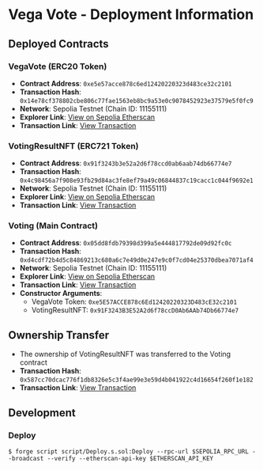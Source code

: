 # Vega Vote - Deployment Information

## Deployed Contracts

### VegaVote (ERC20 Token)
- **Contract Address**: `0xe5e57acce878c6ed12420220323d483ce32c2101`
- **Transaction Hash**: `0x14e78cf378802cbe806c77fae1563eb8bc9a53e0c9078452923e37579e5f0fc9`
- **Network**: Sepolia Testnet (Chain ID: 11155111)
- **Explorer Link**: [View on Sepolia Etherscan](https://sepolia.etherscan.io/address/0xe5e57acce878c6ed12420220323d483ce32c2101)
- **Transaction Link**: [View Transaction](https://sepolia.etherscan.io/tx/0x14e78cf378802cbe806c77fae1563eb8bc9a53e0c9078452923e37579e5f0fc9)

### VotingResultNFT (ERC721 Token)
- **Contract Address**: `0x91f3243b3e52a2d6f78ccd0ab6aab74db66774e7`
- **Transaction Hash**: `0x4c98456a7f908e93fb29d84ac3fe8ef79a49c06844837c19cacc1c044f9692e1`
- **Network**: Sepolia Testnet (Chain ID: 11155111)
- **Explorer Link**: [View on Sepolia Etherscan](https://sepolia.etherscan.io/address/0x91f3243b3e52a2d6f78ccd0ab6aab74db66774e7)
- **Transaction Link**: [View Transaction](https://sepolia.etherscan.io/tx/0x4c98456a7f908e93fb29d84ac3fe8ef79a49c06844837c19cacc1c044f9692e1)

### Voting (Main Contract)
- **Contract Address**: `0x05dd8fdb79398d399a5e444817792de09d92fc0c`
- **Transaction Hash**: `0xd4cdf72b4d5c84869213c680a6c7e49d0e247e9c0f7cd04e25370dbea7071af4`
- **Network**: Sepolia Testnet (Chain ID: 11155111)
- **Explorer Link**: [View on Sepolia Etherscan](https://sepolia.etherscan.io/address/0x05dd8fdb79398d399a5e444817792de09d92fc0c)
- **Transaction Link**: [View Transaction](https://sepolia.etherscan.io/tx/0xd4cdf72b4d5c84869213c680a6c7e49d0e247e9c0f7cd04e25370dbea7071af4)
- **Constructor Arguments**:
  - VegaVote Token: `0xe5E57ACCE878c6Ed12420220323D483cE32c2101`
  - VotingResultNFT: `0x91F3243B3E52A2d6f78ccD0Ab6AAb74Db66774e7`

## Ownership Transfer
- The ownership of VotingResultNFT was transferred to the Voting contract
- **Transaction Hash**: `0x587cc70dcac776f1db8326e5c3f4ae99e3e59d4b041922c4d16654f260f1e182`
- **Transaction Link**: [View Transaction](https://sepolia.etherscan.io/tx/0x587cc70dcac776f1db8326e5c3f4ae99e3e59d4b041922c4d16654f260f1e182)

## Development

### Deploy

```shell
$ forge script script/Deploy.s.sol:Deploy --rpc-url $SEPOLIA_RPC_URL --broadcast --verify --etherscan-api-key $ETHERSCAN_API_KEY
```
